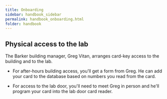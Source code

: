 ```yaml
---
title: Onboarding
sidebar: handbook_sidebar
permalink: handbook_onboarding.html
folder: handbook
---
```


## Physical access to the lab

The Barker building manager, Greg Vitan, arranges card-key access to
the building and to the lab.

* For after-hours building access, you'll get a form from Greg. He can
  add your card to the database based on numbers you read from the
  card.

* For access to the lab door, you'll need to meet Greg in person and
  he'll program your card into the lab door card reader.

